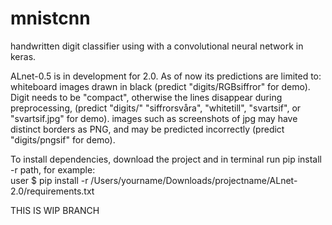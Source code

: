 # mnistcnn
handwritten digit classifier using with a convolutional neural network in keras.

ALnet-0.5 is in development for 2.0.
As of now its predictions are limited to:
  whiteboard images drawn in black (predict "digits/RGBsiffror" for demo).
  Digit needs to be "compact", otherwise the lines disappear during preprocessing,
  (predict "digits/" "siffrorsvåra", "whitetill", "svartsif", or "svartsif.jpg" for demo).
  images such as screenshots of jpg may have distinct borders as PNG, 
  and may be predicted incorrectly (predict "digits/pngsif" for demo).
  
  To install dependencies, download the project and in terminal run pip install -r path, for example:  
  user $ pip install -r /Users/yourname/Downloads/projectname/ALnet-2.0/requirements.txt

THIS IS WIP BRANCH
